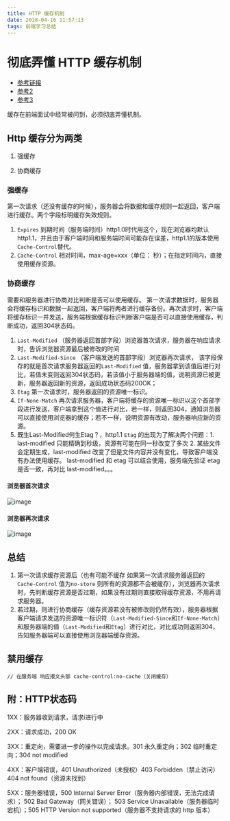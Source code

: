 ```yaml
---
title: HTTP 缓存机制
date: 2018-04-16 11:57:13
tags: 前端学习总结
---
```


# 彻底弄懂 HTTP 缓存机制

- [参考链接](https://www.cnblogs.com/chenqf/p/6386163.html)
- [参考2](https://segmentfault.com/a/1190000008956069)
- [参考3](https://segmentfault.com/a/1190000010690320)


缓存在前端面试中经常被问到，必须彻底弄懂机制。

## Http 缓存分为两类

1. 强缓存

2. 协商缓存

###  强缓存

第一次请求（还没有缓存的时候），服务器会将数据和缓存规则一起返回，客户端进行缓存。两个字段标明缓存失效规则。
1. `Expires` 到期时间（服务端时间）http1.0时代用这个，现在浏览器均默认http1.1，并且由于客户端时间和服务端时间可能存在误差，http1.1的版本使用`Cache-Control`替代。
2. `Cache-Control` 相对时间，max-age=xxx（单位： 秒）；在指定时间内，直接使用缓存资源。

### 协商缓存

需要和服务器进行协商对比判断是否可以使用缓存。
第一次请求数据时，服务器会将缓存标识和数据一起返回，客户端将两者进行缓存备份。再次请求时，客户端将缓存标识一并发送，服务端根据缓存标识判断客户端是否可以直接使用缓存，判断成功，返回304状态码。
1. `Last-Modified`  （服务器返回首部字段）浏览器首次请求，服务器在响应请求时，告诉浏览器资源最后被修改的时间
2. `Last-Modified-Since` （客户端发送的首部字段）浏览器再次请求， 该字段保存的就是首次请求服务器返回的`Last-Modified` 值，服务器拿到该值后进行对比，若值未变则返回304状态码，若该值小于服务器端的值，说明资源已被更新，服务器返回新的资源，返回成功状态码200OK；
3. `Etag` 第一次请求时，服务器返回的资源唯一标识。
4. `If-None-Match`  再次请求服务器，客户端将缓存的资源唯一标识以这个首部字段进行发送，客户端拿到这个值进行对比，若一样，则返回304，通知浏览器可以直接使用浏览器的缓存；若不一样，说明资源有改动，服务器响应新的资源。
5. 既生Last-Modified何生Etag？，http1.1 `Etag` 的出现为了解决两个问题：1. last-modified 只能精确到秒级，资源有可能在同一秒改变了多次 2. 某些文件会定期生成，last-modified 改变了但是文件内容并没有变化，导致客户端没有办法使用缓存。 last-modified 和 etag 可以结合使用，服务端先验证 etag 是否一致，再对比 last-modified。。。

#### 浏览器首次请求
![image](https://images2015.cnblogs.com/blog/632130/201702/632130-20170210142134291-1976923079.png)

#### 浏览器再次请求
![image](https://images2015.cnblogs.com/blog/632130/201702/632130-20170210141453338-1263276228.png)

## 总结

1. 第一次请求缓存资源后（也有可能不缓存 如果第一次请求服务器返回的 `Cache-Control` 值为`no-store` 则所有的资源都不会被缓存），浏览器再次请求时，先判断缓存资源是否过期，如果没有过期则直接取得缓存资源，不用再请求服务器。
2. 若过期，则进行协商缓存（缓存资源若没有被修改则仍然有效），服务器根据客户端请求发送的资源唯一标识符（`Last-Modified-Since`和`If-None-Match`）和服务器端的值（`Last-Modified`和`Etag`）进行对比，对比成功则返回304，告知服务器端可以直接使用浏览器端缓存资源。


## 禁用缓存

```
// 在服务端 响应报文头部 cache-control:no-cache（关闭缓存）
```

## 附：HTTP状态码

1XX：服务器收到请求，请求i进行中

2XX：请求成功，200 OK

3XX：重定向，需要进一步的操作以完成请求。301 永久重定向；302 临时重定向；304 not modified

4XX：客户端错误，401 Unauthorized（未授权）403 Forbidden（禁止访问） 404 not found（资源未找到）

5XX：服务器错误，500 Internal Server Error（服务器内部错误，无法完成请求）； 502 Bad Gateway（网关错误）；  503 Service Unavailable（服务器临时宕机）；505 HTTP Version not supported（服务器不支持请求的 http 版本）